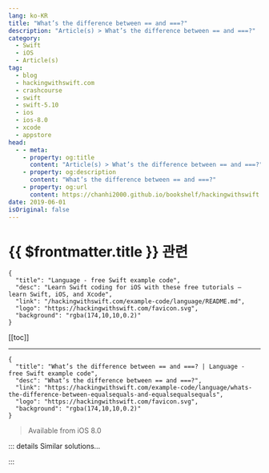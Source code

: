 ```yaml
---
lang: ko-KR
title: "What’s the difference between == and ===?"
description: "Article(s) > What’s the difference between == and ===?"
category:
  - Swift
  - iOS
  - Article(s)
tag: 
  - blog
  - hackingwithswift.com
  - crashcourse
  - swift
  - swift-5.10
  - ios
  - ios-8.0
  - xcode
  - appstore
head:
  - - meta:
    - property: og:title
      content: "Article(s) > What’s the difference between == and ===?"
    - property: og:description
      content: "What’s the difference between == and ===?"
    - property: og:url
      content: https://chanhi2000.github.io/bookshelf/hackingwithswift.com/example-code/language/whats-the-difference-between-equalsequals-and-equalsequalsequals.html
date: 2019-06-01
isOriginal: false
---
```


# {{ $frontmatter.title }} 관련

```component VPCard
{
  "title": "Language - free Swift example code",
  "desc": "Learn Swift coding for iOS with these free tutorials – learn Swift, iOS, and Xcode",
  "link": "/hackingwithswift.com/example-code/language/README.md",
  "logo": "https://hackingwithswift.com/favicon.svg",
  "background": "rgba(174,10,10,0.2)"
}
```

[[toc]]

---

```component VPCard
{
  "title": "What’s the difference between == and ===? | Language - free Swift example code",
  "desc": "What’s the difference between == and ===?",
  "link": "https://hackingwithswift.com/example-code/language/whats-the-difference-between-equalsequals-and-equalsequalsequals",
  "logo": "https://hackingwithswift.com/favicon.svg",
  "background": "rgba(174,10,10,0.2)"
}
```

> Available from iOS 8.0

<!-- TODO: 작성 -->

<!-- 
Swift gives us two equality operators, `==` and `===`, that do slightly different things. You will almost certainly need to use both of them so it’s worth taking the time to learn them.

First, `==` is the equality operator, which tests that two things are equal for whatever definition of “equal” those things use. For example, `5 == 5` is true because there `==` means an integer comparison, and the same is true for other built-in value types such as strings, booleans, and doubles.

Things get more complicated when `==` is used with a struct you built, because by default they cannot be compared – you need to make them conform to the `Equatable` protocol.

In comparison, `===` is the *identity operator*, which checks whether two instances of a class point to the same memory. This is different from equality, because two objects that were created independently using the same values will be considered equal using `==` but not `===` because they are different objects.

The `===` operator is available only when using classes because structs are designed so they are always uniquely referenced.

-->

::: details Similar solutions…

<!--
/quick-start/swiftui/swiftui-tips-and-tricks">SwiftUI tips and tricks 
/quick-start/swiftui/all-swiftui-property-wrappers-explained-and-compared">All SwiftUI property wrappers explained and compared 
/example-code/uikit/how-to-create-live-playgrounds-in-xcode">How to create live playgrounds in Xcode 
/example-code/games/how-to-create-a-random-terrain-tile-map-using-sktilemapnode-and-gkperlinnoisesource">How to create a random terrain tile map using SKTileMapNode and GKPerlinNoiseSource 
/quick-start/swiftui/how-to-use-instruments-to-profile-your-swiftui-code-and-identify-slow-layouts">How to use Instruments to profile your SwiftUI code and identify slow layouts</a>
-->

:::

